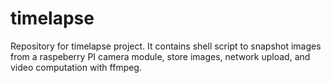 timelapse
=========
Repository for timelapse project. It contains shell script to snapshot images from a raspeberry PI camera module, store images, network upload, and video computation with ffmpeg.

